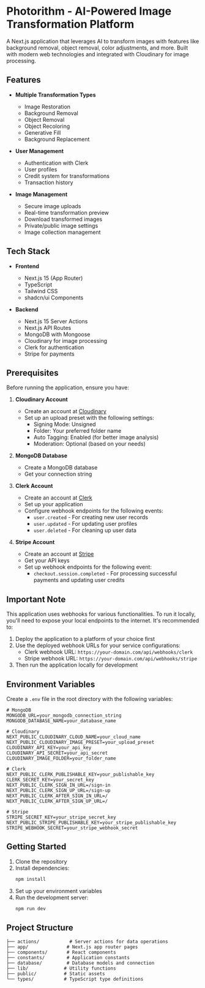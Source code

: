# Photorithm - AI-Powered Image Transformation Platform

A Next.js application that leverages AI to transform images with features like background removal, object removal, color adjustments, and more. Built with modern web technologies and integrated with Cloudinary for image processing.

## Features

- **Multiple Transformation Types**
  - Image Restoration
  - Background Removal
  - Object Removal
  - Object Recoloring
  - Generative Fill
  - Background Replacement

- **User Management**
  - Authentication with Clerk
  - User profiles
  - Credit system for transformations
  - Transaction history

- **Image Management**
  - Secure image uploads
  - Real-time transformation preview
  - Download transformed images
  - Private/public image settings
  - Image collection management

## Tech Stack

- **Frontend**
  - Next.js 15 (App Router)
  - TypeScript
  - Tailwind CSS
  - shadcn/ui Components

- **Backend**
  - Next.js 15 Server Actions
  - Next.js API Routes
  - MongoDB with Mongoose
  - Cloudinary for image processing
  - Clerk for authentication
  - Stripe for payments

## Prerequisites

Before running the application, ensure you have:

1. **Cloudinary Account**
   - Create an account at [Cloudinary](https://cloudinary.com)
   - Set up an upload preset with the following settings:
     - Signing Mode: Unsigned
     - Folder: Your preferred folder name
     - Auto Tagging: Enabled (for better image analysis)
     - Moderation: Optional (based on your needs)

2. **MongoDB Database**
   - Create a MongoDB database
   - Get your connection string

3. **Clerk Account**
   - Create an account at [Clerk](https://clerk.com)
   - Set up your application
   - Configure webhook endpoints for the following events:
     - `user.created` - For creating new user records
     - `user.updated` - For updating user profiles
     - `user.deleted` - For cleaning up user data

4. **Stripe Account**
   - Create an account at [Stripe](https://stripe.com)
   - Get your API keys
   - Set up webhook endpoints for the following event:
     - `checkout.session.completed` - For processing successful payments and updating user credits

## Important Note

This application uses webhooks for various functionalities. To run it locally, you'll need to expose your local endpoints to the internet. It's recommended to:

1. Deploy the application to a platform of your choice first
2. Use the deployed webhook URLs for your service configurations:
   - Clerk webhook URL: `https://your-domain.com/api/webhooks/clerk`
   - Stripe webhook URL: `https://your-domain.com/api/webhooks/stripe`
3. Then run the application locally for development

## Environment Variables

Create a `.env` file in the root directory with the following variables:

```env
# MongoDB
MONGODB_URL=your_mongodb_connection_string
MONGODB_DATABASE_NAME=your_database_name

# Cloudinary
NEXT_PUBLIC_CLOUDINARY_CLOUD_NAME=your_cloud_name
NEXT_PUBLIC_CLOUDINARY_IMAGE_PRESET=your_upload_preset
CLOUDINARY_API_KEY=your_api_key
CLOUDINARY_API_SECRET=your_api_secret
CLOUDINARY_IMAGE_FOLDER=your_folder_name

# Clerk
NEXT_PUBLIC_CLERK_PUBLISHABLE_KEY=your_publishable_key
CLERK_SECRET_KEY=your_secret_key
NEXT_PUBLIC_CLERK_SIGN_IN_URL=/sign-in
NEXT_PUBLIC_CLERK_SIGN_UP_URL=/sign-up
NEXT_PUBLIC_CLERK_AFTER_SIGN_IN_URL=/
NEXT_PUBLIC_CLERK_AFTER_SIGN_UP_URL=/

# Stripe
STRIPE_SECRET_KEY=your_stripe_secret_key
NEXT_PUBLIC_STRIPE_PUBLISHABLE_KEY=your_stripe_publishable_key
STRIPE_WEBHOOK_SECRET=your_stripe_webhook_secret
```

## Getting Started

1. Clone the repository
2. Install dependencies:
   ```bash
   npm install
   ```
3. Set up your environment variables
4. Run the development server:
   ```bash
   npm run dev
   ```

## Project Structure

```
├── actions/           # Server actions for data operations
├── app/              # Next.js app router pages
├── components/       # React components
├── constants/        # Application constants
├── database/         # Database models and connection
├── lib/             # Utility functions
├── public/          # Static assets
└── types/           # TypeScript type definitions
```


